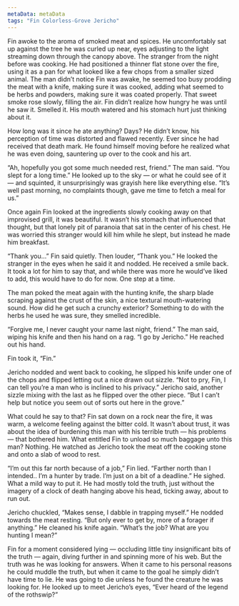 ```yaml
---
metaData: metaData
tags: "Fin Colorless-Grove Jericho"
---
```


Fin awoke to the aroma of smoked meat and spices. He uncomfortably sat up against the tree he was curled up near, eyes adjusting to the light streaming down through the canopy above. The stranger from the night before was cooking. He had positioned a thinner flat stone over the fire, using it as a pan for what looked like a few chops from a smaller sized animal. The man didn’t notice Fin was awake, he seemed too busy prodding the meat with a knife, making sure it was cooked, adding what seemed to be herbs and powders, making sure it was coated properly. That sweet smoke rose slowly, filling the air. Fin didn’t realize how hungry he was until he saw it. Smelled it. His mouth watered and his stomach hurt just thinking about it. 

How long was it since he ate anything? Days? He didn’t know, his perception of time was distorted and flawed recently. Ever since he had received that death mark. He found himself moving before he realized what he was even doing, sauntering up over to the cook and his art. 

“Ah, hopefully you got some much needed rest, friend.” The man said. “You slept for a long time.” He looked up to the sky — or what he could see of it — and squinted, it unsurprisingly was grayish here like everything else. “It’s well past morning, no complaints though, gave me time to fetch a meal for us.” 

Once again Fin looked at the ingredients slowly cooking away on that improvised grill, it was beautiful. It wasn’t his stomach that influenced that thought, but that lonely pit of paranoia that sat in the center of his chest. He was worried this stranger would kill him while he slept, but instead he made him breakfast. 

“Thank you...” Fin said quietly. Then louder, “Thank you.” He looked the stranger in the eyes when he said it and nodded. He received a smile back. It took a lot for him to say that, and while there was more he would’ve liked to add, this would have to do for now. One step at a time.

The man poked the meat again with the hunting knife, the sharp blade scraping against the crust of the skin, a nice textural mouth-watering sound. How did he get such a crunchy exterior? Something to do with the herbs he used he was sure, they smelled incredible. 

“Forgive me, I never caught your name last night, friend.” The man said, wiping his knife and then his hand on a rag. “I go by Jericho.” He reached out his hand.

Fin took it, “Fin.” 

Jericho nodded and went back to cooking, he slipped his knife under one of the chops and flipped letting out a nice drawn out sizzle. “Not to pry, Fin, I can tell you’re a man who is inclined to his privacy.” Jericho said, another sizzle mixing with the last as he flipped over the other piece. “But I can’t help but notice you seem out of sorts out here in the grove.”

What could he say to that? Fin sat down on a rock near the fire, it was warm, a welcome feeling against the bitter cold. It wasn’t about trust, it was about the idea of burdening this man with his terrible truth — his problems — that bothered him. What entitled Fin to unload so much baggage unto this man? Nothing. He watched as Jericho took the meat off the cooking stone and onto a slab of wood to rest. 

“I’m out this far north because of a job,” Fin lied. “Farther north than I intended.. I’m a hunter by trade. I’m just on a bit of a deadline.” He sighed. What a mild way to put it. He had mostly told the truth, just without the imagery of a clock of death hanging above his head, ticking away, about to run out. 

Jericho chuckled, “Makes sense, I dabble in trapping myself.” He nodded towards the meat resting. “But only ever to get by, more of a forager if anything.” He cleaned his knife again. “What’s the job? What are you hunting I mean?”

Fin for a moment considered lying — occluding little tiny insignificant bits of the truth — again, diving further in and spinning more of his web. But the truth was he was looking for answers. When it came to his personal reasons he could muddle the truth, but when it came to the goal he simply didn’t have time to lie. He was going to die unless he found the creature he was looking for. He looked up to meet Jericho’s eyes, “Ever heard of the legend of the rothswip?”